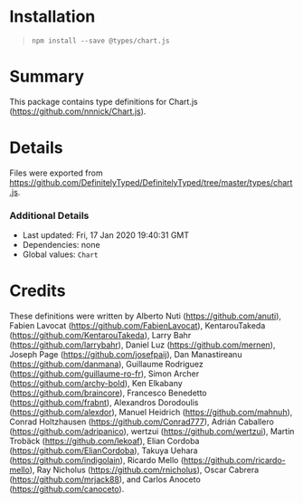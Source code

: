 # Installation
> `npm install --save @types/chart.js`

# Summary
This package contains type definitions for Chart.js (https://github.com/nnnick/Chart.js).

# Details
Files were exported from https://github.com/DefinitelyTyped/DefinitelyTyped/tree/master/types/chart.js.

### Additional Details
 * Last updated: Fri, 17 Jan 2020 19:40:31 GMT
 * Dependencies: none
 * Global values: `Chart`

# Credits
These definitions were written by Alberto Nuti (https://github.com/anuti), Fabien Lavocat (https://github.com/FabienLavocat), KentarouTakeda (https://github.com/KentarouTakeda), Larry Bahr (https://github.com/larrybahr), Daniel Luz (https://github.com/mernen), Joseph Page (https://github.com/josefpaij), Dan Manastireanu (https://github.com/danmana), Guillaume Rodriguez (https://github.com/guillaume-ro-fr), Simon Archer (https://github.com/archy-bold), Ken Elkabany (https://github.com/braincore), Francesco Benedetto (https://github.com/frabnt), Alexandros Dorodoulis (https://github.com/alexdor), Manuel Heidrich (https://github.com/mahnuh), Conrad Holtzhausen (https://github.com/Conrad777), Adrián Caballero (https://github.com/adripanico), wertzui (https://github.com/wertzui), Martin Trobäck (https://github.com/lekoaf), Elian Cordoba (https://github.com/ElianCordoba), Takuya Uehara (https://github.com/indigolain), Ricardo Mello (https://github.com/ricardo-mello), Ray Nicholus (https://github.com/rnicholus), Oscar Cabrera (https://github.com/mrjack88), and Carlos Anoceto (https://github.com/canoceto).
